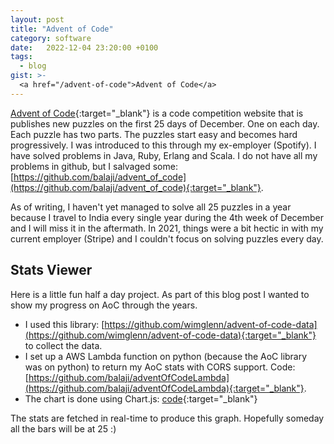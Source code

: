 ```yaml
---
layout: post
title: "Advent of Code"
category: software
date:   2022-12-04 23:20:00 +0100
tags:
  - blog
gist: >-
  <a href="/advent-of-code">Advent of Code</a>
---
```


[Advent of Code](https://www.adventofcode.com){:target="_blank"} is a code competition website that is publishes new puzzles on the first 25 days of December. One on each day. Each puzzle has two parts. The puzzles start easy and becomes hard progressively. I was introduced to this through my ex-employer (Spotify). I have solved problems in Java, Ruby, Erlang and Scala. I do not have all my problems in github, but I salvaged some: [https://github.com/balaji/advent_of_code](https://github.com/balaji/advent_of_code){:target="_blank"}.

As of writing, I haven't yet managed to solve all 25 puzzles in a year because I travel to India every single year during the 4th week of December and I will miss it in the aftermath. In 2021, things were a bit hectic in with my current employer (Stripe) and I couldn't focus on solving puzzles every day.

## Stats Viewer
Here is a little fun half a day project. As part of this blog post I wanted to show my progress on AoC through the years. 

- I used this library: [https://github.com/wimglenn/advent-of-code-data](https://github.com/wimglenn/advent-of-code-data){:target="_blank"} to collect the data. 
- I set up a AWS Lambda function on python (because the AoC library was on python) to return my AoC stats with CORS support. Code: [https://github.com/balaji/adventOfCodeLambda](https://github.com/balaji/adventOfCodeLambda){:target="_blank"}.
- The chart is done using Chart.js: [code](https://raw.githubusercontent.com/balaji/balaji.github.io/master/_posts/2022-12-04-advent-of-code.md){:target="_blank"}

The stats are fetched in real-time to produce this graph. Hopefully someday all the bars will be at 25 :)

<div><canvas id="myChart"></canvas></div>
<script src="https://cdn.jsdelivr.net/npm/chart.js"></script>
<script>
    fetch('https://tovlyfyq7fctucunksa4c7ikcu0mclkd.lambda-url.us-east-1.on.aws/', {
        headers: {
            'Origin': 'https://www.balaji.dev'
        }
    })
    .then((response) => response.json())
    .then((results) => {
        var labels = [];
        var formatted = {};
        var partA = [];
        var partB = [];
        for (const i in results) {
            const result = results[i];
            formatted[result["year"]] = (formatted[result["year"]] || {"a": 0, "b": 0});
            for (const part in result["result"]) {
                formatted[result["year"]][part] += 1;
            }
        }
        for (const i in formatted) {
            partA.push(formatted[i]['a']);
            partB.push(formatted[i]['b']);
            labels.push(i);
        }
        const ctx = document.getElementById('myChart');
        new Chart(ctx, {
            type: 'bar',
            data: {
                labels: labels,
                datasets: [{
                    label: '# of Part A',
                    data: partA,
                    borderWidth: 1
                },
                {
                    label: '# of Part B',
                    data: partB,
                    borderWidth: 1
                }]
            },
            options: {
                scales: {
                    y: {
                        beginAtZero: true,
                        suggestedMax: 25
                    }
                }
            }
        });
    });  
</script>
